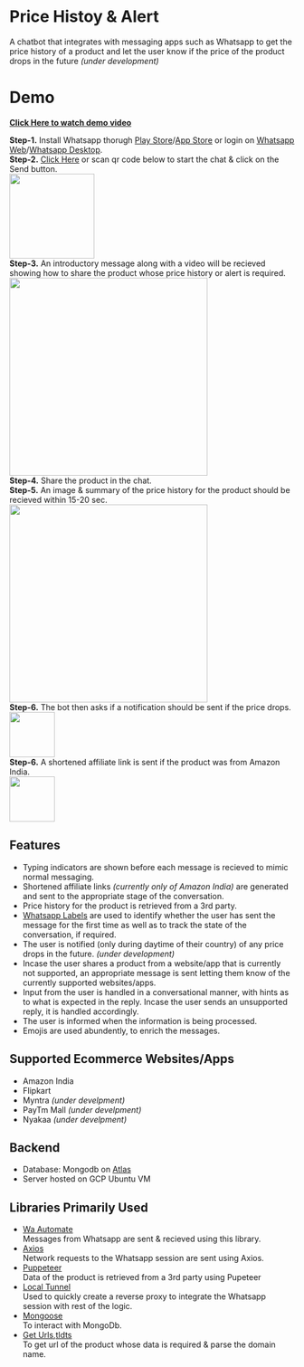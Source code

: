 # Price Histoy & Alert

A chatbot that integrates with messaging apps such as Whatsapp to get the price history of a product and let the user know if the price of the product drops in the future _(under development)_

# Demo
[**Click Here to watch demo video**](https://youtu.be/OyLokYAU6pk)

**Step-1.** Install Whatsapp thorugh [Play Store](https://play.google.com/store/apps/details?id=com.whatsapp&hl=en_IN&gl=US)/[App Store](https://apps.apple.com/in/app/whatsapp-messenger/id310633997) or login on [Whatsapp Web](https://web.whatsapp.com/)/[Whatsapp Desktop](https://www.whatsapp.com/download).<br>
**Step-2.** [Click Here](https://wa.me/message/UV723AOEQM55A1) or scan qr code below to start the chat & click on the Send button.<br>
<img src="https://storage.googleapis.com/is-price-right/qr-code.jpg" height="150"><br>
**Step-3.** An introductory message along with a video will be recieved showing how to share the product whose price history or alert is required.<br>
<img src="https://storage.googleapis.com/is-price-right/intro-mssg.jpg" height="350"><br>
**Step-4.** Share the product in the chat.<br>
**Step-5.** An image & summary of the price history for the product should be recieved within 15-20 sec.<br>
<img src="https://storage.googleapis.com/is-price-right/price-graph.jpg" height="350"><br>
**Step-6.** The bot then asks if a notification should be sent if the price drops.<br>
<img src="https://storage.googleapis.com/is-price-right/recieve-notification.jpg" height="80"><br>
**Step-6.** A shortened affiliate link is sent if the product was from Amazon India.<br>
<img src="https://storage.googleapis.com/is-price-right/affiliate-link.jpg" height="80"><br>

## Features

-   Typing indicators are shown before each message is recieved to mimic normal messaging.
-   Shortened affiliate links _(currently only of Amazon India)_ are generated and sent to the appropriate stage of the conversation.
-   Price history for the product is retrieved from a 3rd party.
-   [Whatsapp Labels](https://faq.whatsapp.com/smba/chats/using-labels/?lang=en) are used to identify whether the user has sent the message for the first time as well as to track the state of the conversation, if required.
-   The user is notified (only during daytime of their country) of any price drops in the future. _(under development)_
-   Incase the user shares a product from a website/app that is currently not supported, an appropriate message is sent letting them know of the currently supported websites/apps.
-   Input from the user is handled in a conversational manner, with hints as to what is expected in the reply. Incase the user sends an unsupported reply, it is handled accordingly.
-   The user is informed when the information is being processed.
-   Emojis are used abundently, to enrich the messages.

## Supported Ecommerce Websites/Apps

-   Amazon India
-   Flipkart
-   Myntra _(under develpment)_
-   PayTm Mall _(under develpment)_
-   Nyakaa _(under develpment)_

## Backend

-   Database: Mongodb on [Atlas](https://www.mongodb.com/cloud/atlas)
-   Server hosted on GCP Ubuntu VM

## Libraries Primarily Used

-   [Wa Automate](https://www.npmjs.com/package/@open-wa/wa-automate)<br>
    Messages from Whatsapp are sent & recieved using this library.
-   [Axios](https://www.npmjs.com/package/axios)<br>
    Network requests to the Whatsapp session are sent using Axios.
-   [Puppeteer]()<br>
    Data of the product is retrieved from a 3rd party using Pupeteer
-   [Local Tunnel]()<br>
    Used to quickly create a reverse proxy to integrate the Whatsapp session with rest of the logic.
-   [Mongoose](https://www.npmjs.com/package/mongoose)<br>
    To interact with MongoDb.
-   [Get Urls](https://www.npmjs.com/package/get-urls),[tldts](https://www.npmjs.com/package/tldts)<br>
    To get url of the product whose data is required & parse the domain name.

